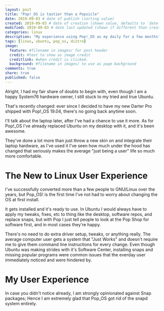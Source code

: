 ```yaml
---
layout: post
title: "Pop!_OS is tastier than a Popsicle"
date: 2019-09-03 # date of publish (sorting value)
created: 2019-09-03 # date of creation (shown value, defaults to `date`)
modified: 2019-09-03 # date last updated (shown if different than created)
categories: linux
description: "My experience using Pop!_OS as my daily for a few months"
tags: [linux, ubuntu, pop_os, distro]
image:
  feature: #filename in images/ for post header
  credit: #text to show as image credit
  creditlink: #when credit is clicked.
  background: #filename in images/ to use as page background
comments: true
share: true
published: false
---
```


Alright, I had my fair share of doubts to begin with, even though I am a happy System76 hardware owner, I still stuck to my tried and true Ubuntu.

That's recently changed: ever since I decided to have my new Darter Pro shipped with Pop!_OS 19.04, there's no going back anytime soon.

I'll talk about the laptop later, after I've had a chance to use it more. As for Pop!_OS I've already replaced Ubuntu on my desktop with it, and it's been awesome.

They've done a lot more than just throw a new skin on and integrate their laptop hardware, as I've used it I've seen how much under the hood has changed that seriously makes the average "just being a user" life so much more comfortable.


# The New to Linux User Experience

I've successfully converted more than a few people to GNU/Linux over the years, but Pop_OS! is the first time I've not had to worry about changing the OS at first install.

It gets installed and it's ready to use. In Ubuntu I would always have to apply my tweaks, fixes, etc to thing like the desktop, software repos, and replace snaps, but with Pop I just tell people to look at the Pop Shop for software first, and in most cases they're happy.

There's no need to do extra driver setup, tweaks, or anything really. The average computer user gets a system that "Just Works" and doesn't require me to give them command line instructions for every change. Even though Ubuntu was making strides with it's Software Center, installing snaps and missing popular programs were common issues that the everday user immediately noticed and were hindered by.

# My User Experience

In case you didn't notice already, I am strongly opinionated against Snap packages; Hence I am extremely glad that Pop_OS got rid of the snapd system entirely.
